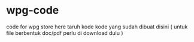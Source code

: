 # wpg-code
code for wpg store here
taruh kode kode yang sudah dibuat disini ( untuk file berbentuk doc/pdf perlu di download dulu )
